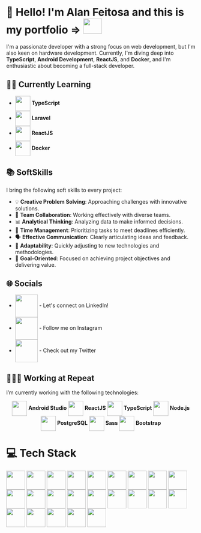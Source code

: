 # 👋 Hello! I'm Alan Feitosa and this is my portfolio => [<img height="40" width="50" src="https://cdn.jsdelivr.net/gh/devicons/devicon@latest/icons/vercel/vercel-original.svg" />](https://portfolio02-tau.vercel.app)

I'm a passionate developer with a strong focus on web development, but I'm also keen on hardware development. Currently, I'm diving deep into **TypeScript**, **Android Development**, **ReactJS**, and **Docker**, and I'm enthusiastic about becoming a full-stack developer.

## 🌱📖 Currently Learning

- <img align="center" height="40" width="40" src="https://cdn.jsdelivr.net/gh/devicons/devicon/icons/typescript/typescript-original.svg" /> **TypeScript**
- <img align="center" height="40" width="40" src="https://cdn.jsdelivr.net/gh/devicons/devicon@latest/icons/laravel/laravel-original.svg" /> **Laravel**
- <img align="center" height="40" width="40" src="https://cdn.jsdelivr.net/gh/devicons/devicon/icons/react/react-original.svg" /> **ReactJS**
- <img align="center" height="40" width="40" src="https://cdn.jsdelivr.net/gh/devicons/devicon/icons/docker/docker-original.svg" /> **Docker**

## 📚 SoftSkills

I bring the following soft skills to every project:

- 💡 **Creative Problem Solving**: Approaching challenges with innovative solutions.
- 🤝 **Team Collaboration**: Working effectively with diverse teams.
- 📊 **Analytical Thinking**: Analyzing data to make informed decisions.
- 📅 **Time Management**: Prioritizing tasks to meet deadlines efficiently.
- 🗣 **Effective Communication**: Clearly articulating ideas and feedback.
- 🔄 **Adaptability**: Quickly adjusting to new technologies and methodologies.
- 🎯 **Goal-Oriented**: Focused on achieving project objectives and delivering value.

## 🌐 Socials

- [<img align="center" height="60" width="60" src="https://img.icons8.com/?size=100&id=13930&format=png&color=000000" />](https://linkedin.com/in/alan-feitosa-363438206) - Let's connect on LinkedIn!
- [<img align="center" height="60" width="60" src="https://img.icons8.com/?size=100&id=Xy10Jcu1L2Su&format=png&color=000000" />](https://www.instagram.com/_alanfeitosa_) - Follow me on Instagram
- [<img align="center" height="60" width="60" src="https://img.icons8.com/?size=100&id=ClbD5JTFM7FA&format=png&color=000000" />](https://twitter.com/ak_enjoyer) - Check out my Twitter

## 🏢👨‍💻 Working at Repeat

I’m currently working with the following technologies:

<div style="text-align: center;">
  <img align="center" height="40" width="40" src="https://cdn.jsdelivr.net/gh/devicons/devicon/icons/android/android-original.svg" /> <strong>Android Studio</strong>
  <img align="center" height="40" width="40" src="https://cdn.jsdelivr.net/gh/devicons/devicon/icons/react/react-original.svg" /> <strong>ReactJS</strong>
  <img align="center" height="40" width="40" src="https://cdn.jsdelivr.net/gh/devicons/devicon/icons/typescript/typescript-original.svg" /> <strong>TypeScript</strong>
  <img align="center" height="40" width="40" src="https://cdn.jsdelivr.net/gh/devicons/devicon/icons/nodejs/nodejs-original.svg" /> <strong>Node.js</strong>
  <img align="center" height="40" width="40" src="https://cdn.jsdelivr.net/gh/devicons/devicon/icons/postgresql/postgresql-original.svg" /> <strong>PostgreSQL</strong>
  <img align="center" height="40" width="40" src="https://cdn.jsdelivr.net/gh/devicons/devicon/icons/sass/sass-original.svg" /> <strong>Sass</strong>
  <img align="center" height="40" width="40" src="https://cdn.jsdelivr.net/gh/devicons/devicon/icons/bootstrap/bootstrap-original.svg" /> <strong>Bootstrap</strong>
</div>

# 💻 Tech Stack
<img align="center" height="50" width="50" src="https://cdn.jsdelivr.net/gh/devicons/devicon@latest/icons/azure/azure-original.svg" /> <img align="center" height="50" width="50" src="https://cdn.jsdelivr.net/gh/devicons/devicon@latest/icons/amazonwebservices/amazonwebservices-original-wordmark.svg" /> <img align="center" height="50" width="50" src="https://cdn.jsdelivr.net/gh/devicons/devicon@latest/icons/mysql/mysql-original.svg" /> <img align="center" height="50" width="50" src="https://cdn.jsdelivr.net/gh/devicons/devicon@latest/icons/mariadb/mariadb-original.svg" /> <img align="center" height="50" width="50" src="https://cdn.jsdelivr.net/gh/devicons/devicon@latest/icons/react/react-original.svg" />  <img align="center" height="50" width="50" src="https://cdn.jsdelivr.net/gh/devicons/devicon@latest/icons/composer/composer-original.svg" /> <img align="center" height="50" width="50" src="https://cdn.jsdelivr.net/gh/devicons/devicon@latest/icons/css3/css3-original.svg" /> <img align="center" height="50" width="50" src="https://cdn.jsdelivr.net/gh/devicons/devicon@latest/icons/docker/docker-original.svg" /> <img align="center" height="50" width="50" src="https://cdn.jsdelivr.net/gh/devicons/devicon@latest/icons/figma/figma-original.svg" /> <img align="center" height="50" width="50" src="https://cdn.jsdelivr.net/gh/devicons/devicon@latest/icons/flask/flask-original.svg" /> <img align="center" height="50" width="50" src="https://cdn.jsdelivr.net/gh/devicons/devicon@latest/icons/gimp/gimp-original.svg" /> <img align="center" height="50" width="50" src="https://cdn.jsdelivr.net/gh/devicons/devicon@latest/icons/git/git-original.svg" /> <img align="center" height="50" width="50" src="https://cdn.jsdelivr.net/gh/devicons/devicon@latest/icons/googlecloud/googlecloud-original.svg" /> <img align="center" height="50" width="50" src="https://cdn.jsdelivr.net/gh/devicons/devicon@latest/icons/html5/html5-original.svg" /> <img align="center" height="50" width="50" src="https://cdn.jsdelivr.net/gh/devicons/devicon@latest/icons/javascript/javascript-original.svg" /> <img align="center" height="50" width="50" src="https://cdn.jsdelivr.net/gh/devicons/devicon@latest/icons/laravel/laravel-original.svg" /> <img align="center" height="50" width="50" src="https://cdn.jsdelivr.net/gh/devicons/devicon@latest/icons/linux/linux-original.svg" /> <img align="center" height="50" width="50" src="https://cdn.jsdelivr.net/gh/devicons/devicon@latest/icons/mongodb/mongodb-original.svg" /> <img align="center" height="50" width="50" src="https://cdn.jsdelivr.net/gh/devicons/devicon@latest/icons/nodejs/nodejs-original.svg" /> <img align="center" height="50" width="50" src="https://cdn.jsdelivr.net/gh/devicons/devicon@latest/icons/postman/postman-original.svg" /> <img align="center" height="50" width="50" src="https://cdn.jsdelivr.net/gh/devicons/devicon@latest/icons/python/python-original.svg" /> <img align="center" height="50" width="50" src="https://cdn.jsdelivr.net/gh/devicons/devicon@latest/icons/sqlite/sqlite-original.svg" /> <img align="center" height="50" width="50" src="https://cdn.jsdelivr.net/gh/devicons/devicon@latest/icons/typescript/typescript-original.svg" />
